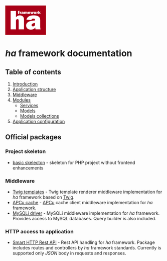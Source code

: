 ![ha framework](img/ha-logo.png "ha framework")

# *ha* framework documentation

## Table of contents

1. [Introduction](introduction.md)
2. [Application structure](app-structure.md)
3. [Middleware](middleware.md)
4. [Modules](modules.md)
   * [Services](services.md)
   * [Models](models.md)
   * [Models collections](models-collections.md)
5. [Application configuration](app-configuration.md)

## Official packages

### Project skeleton

- [basic skelecton](https://github.com/itrnka/ha-project-skeleton) - skeleton for PHP project without frontend enhancements

### Middleware

- [Twig templates](https://github.com/itrnka/ha-twig-renderer-middleware) - Twig template renderer middleware implementation for *ha* framework based on [Twig](https://twig.symfony.com/).
- [APCu cache](https://github.com/itrnka/ha-apcu-middleware) - [APCu](http://php.net/manual/en/book.apcu.php) cache client middleware implementation for *ha* framework.
- [MySQLi driver](https://github.com/itrnka/ha-mysqli-middleware) - MySQLi middleware implementation for *ha* framework. Provides access to MySQL databases. Query builder is also included.

### HTTP access to application

- [Smart HTTP Rest API](https://github.com/itrnka/SmartHTTPRestAPI) - Rest API handling for *ha* framework. Package includes routes and controllers by *ha* framework standards. Currently is supported only *JSON* body in requests and responses.

